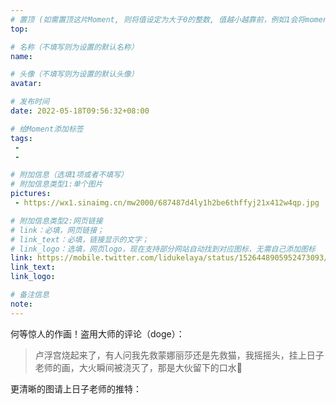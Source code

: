 ```yaml
---
# 置顶 (如需置顶这片Moment, 则将值设定为大于0的整数, 值越小越靠前，例如1会将moment放在最顶端)
top: 

# 名称（不填写则为设置的默认名称）
name:

# 头像（不填写则为设置的默认头像）
avatar:

# 发布时间
date: 2022-05-18T09:56:32+08:00

# 给Moment添加标签
tags:
 -
 -

# 附加信息（选填1项或者不填写）
# 附加信息类型1:单个图片
pictures:
 - https://wx1.sinaimg.cn/mw2000/687487d4ly1h2be6thffyj21x412w4qp.jpg

# 附加信息类型2:网页链接
# link：必填，网页链接；
# link_text：必填，链接显示的文字；
# link_logo：选填，网页logo，现在支持部分网站自动找到对应图标，无需自己添加图标
link: https://mobile.twitter.com/lidukelaya/status/1526448905952473093/photo/1
link_text:
link_logo:

# 备注信息
note:
---
```


<!-- 下面开始写正文 -->
何等惊人的作画！盗用大师的评论（doge）：

> 卢浮宫烧起来了，有人问我先救蒙娜丽莎还是先救猫，我摇摇头，挂上日子老师的画，大火瞬间被浇灭了，那是大伙留下的口水🤤

更清晰的图请上日子老师的推特：